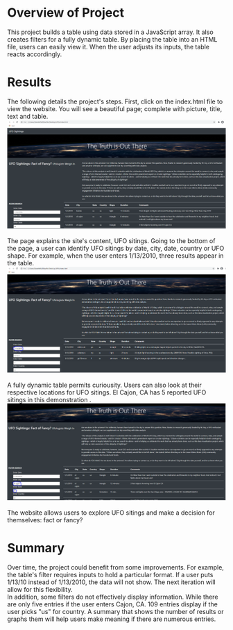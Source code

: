 # Overview of Project
This project builds a table using data stored in a JavaScript array. It also creates filters for a fully dynamic table. By placing the table into an HTML file, users can easily view it. When the user adjusts its inputs, the table reacts accordingly.
# Results
The following details the project's steps. First, click on the index.html file to view the website. You will see a beautiful page; complete with picture, title, text and table.
\
!["TruthOutThereWebpage.PNG"](https://github.com/dagibbins186/UFOs/blob/main/UFOs/images/TruthOutThereWebpage.PNG)
\
\
The page explains the site's content, UFO sitings. Going to the bottom of the page, a user can identify UFO sitings by date, city, date, country or UFO shape. For example, when the user enters 1/13/2010, three results appear in the table.
\
!["DatefilterWebsite.PNG"](https://github.com/dagibbins186/UFOs/blob/main/UFOs/images/DatefilterWebsite.PNG)
\
\
A fully dynamic table permits curiousity. Users can also look at their respective locations for UFO sitings. El Cajon, CA has 5 reported UFO sitings in this demonstration
\.
!["City-state-filterWebsite.PNG"](https://github.com/dagibbins186/UFOs/blob/main/UFOs/images/City-state-filterWebsite.PNG)
\
\
The website allows users to explore UFO sitings and make a decision for themselves: fact or fancy?
# Summary
Over time, the project could benefit from some improvements. For example, the table's filter requires inputs to hold a particular format. If a user puts 1/13/10 instead of 1/13/2010, the data will not show. The next iteration will allow for this flexibility. 
\
In addition, some filters do not effectively display information. While there are only five entries if the user enters Cajon, CA. 109 entries display if the user picks "us" for country. A summary that shows the number of results or graphs them will help users make meaning if there are numerous entries.
